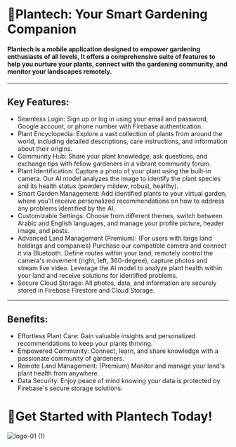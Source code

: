 # 🌿Plantech: Your Smart Gardening Companion 

#### Plantech is a mobile application designed to empower gardening enthusiasts of all levels, It offers a comprehensive suite of features to help you nurture your plants, connect with the gardening community, and monitor your landscapes remotely.

---------------------------------------------------------------------------------------------------------------------------------------------------------------------------------------------------------------------

## Key Features:

* Seamless Login: Sign up or log in using your email and password, Google account, or phone number with Firebase authentication.
* Plant Encyclopedia: Explore a vast collection of plants from around the world, including detailed descriptions, care instructions, and information about their origins.
* Community Hub: Share your plant knowledge, ask questions, and exchange tips with fellow gardeners in a vibrant community forum.
* Plant Identification: Capture a photo of your plant using the built-in camera. Our AI model analyzes the image to identify the plant species and its health status (powdery mildew, robust, healthy).
* Smart Garden Management: Add identified plants to your virtual garden, where you'll receive personalized recommendations on how to address any problems identified by the AI.
* Customizable Settings: Choose from different themes, switch between Arabic and English languages, and manage your profile picture, header image, and posts.
* Advanced Land Management (Premium): (For users with large land holdings and companies) Purchase our compatible camera and connect it via Bluetooth. Define routes within your land, remotely control the camera's 
  movement (right, left, 360-degree), capture photos and stream live video. Leverage the AI model to analyze plant health within your land and receive solutions for identified problems.
* Secure Cloud Storage: All photos, data, and information are securely stored in Firebase Firestore and Cloud Storage.
  
---------------------------------------------------------------------------------------------------------------------------------------------------------------------------------------------------------------------

## Benefits:

* Effortless Plant Care: Gain valuable insights and personalized recommendations to keep your plants thriving.
* Empowered Community: Connect, learn, and share knowledge with a passionate community of gardeners.
* Remote Land Management: (Premium) Monitor and manage your land's plant health from anywhere.
* Data Security: Enjoy peace of mind knowing your data is protected by Firebase's secure storage solutions.

# 🌱Get Started with Plantech Today!
![logo-01 (1)](https://github.com/esraammosaad/grad-proj/assets/110772494/2e02d5e3-a0a4-48ad-bb08-8c48fb561199)
